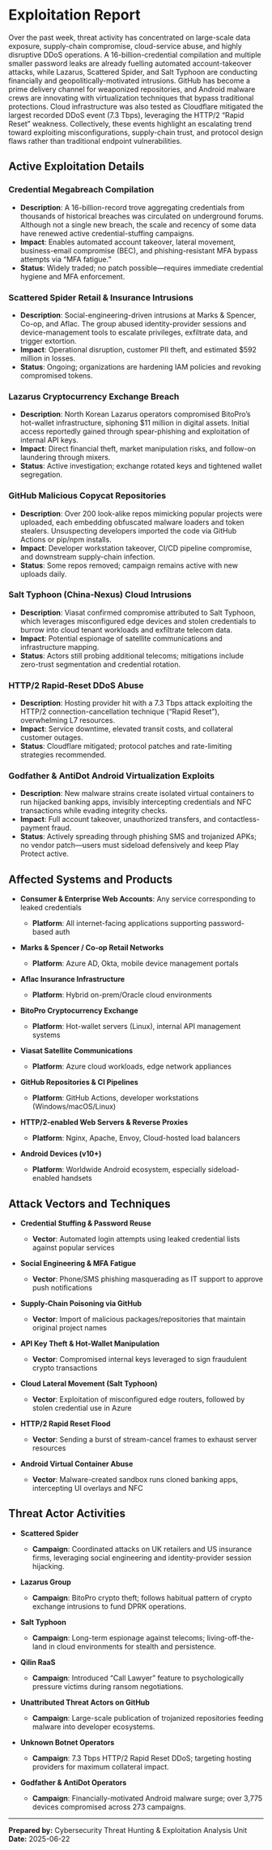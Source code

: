 # Exploitation Report

Over the past week, threat activity has concentrated on large-scale data exposure, supply-chain compromise, cloud-service abuse, and highly disruptive DDoS operations. A 16-billion-credential compilation and multiple smaller password leaks are already fuelling automated account-takeover attacks, while Lazarus, Scattered Spider, and Salt Typhoon are conducting financially and geopolitically-motivated intrusions. GitHub has become a prime delivery channel for weaponized repositories, and Android malware crews are innovating with virtualization techniques that bypass traditional protections. Cloud infrastructure was also tested as Cloudflare mitigated the largest recorded DDoS event (7.3 Tbps), leveraging the HTTP/2 “Rapid Reset” weakness. Collectively, these events highlight an escalating trend toward exploiting misconfigurations, supply-chain trust, and protocol design flaws rather than traditional endpoint vulnerabilities.

## Active Exploitation Details

### Credential Megabreach Compilation
- **Description**: A 16-billion-record trove aggregating credentials from thousands of historical breaches was circulated on underground forums. Although not a single new breach, the scale and recency of some data have renewed active credential-stuffing campaigns.  
- **Impact**: Enables automated account takeover, lateral movement, business-email compromise (BEC), and phishing-resistant MFA bypass attempts via “MFA fatigue.”  
- **Status**: Widely traded; no patch possible—requires immediate credential hygiene and MFA enforcement.

### Scattered Spider Retail & Insurance Intrusions
- **Description**: Social-engineering-driven intrusions at Marks & Spencer, Co-op, and Aflac. The group abused identity-provider sessions and device-management tools to escalate privileges, exfiltrate data, and trigger extortion.  
- **Impact**: Operational disruption, customer PII theft, and estimated $592 million in losses.  
- **Status**: Ongoing; organizations are hardening IAM policies and revoking compromised tokens.

### Lazarus Cryptocurrency Exchange Breach
- **Description**: North Korean Lazarus operators compromised BitoPro’s hot-wallet infrastructure, siphoning $11 million in digital assets. Initial access reportedly gained through spear-phishing and exploitation of internal API keys.  
- **Impact**: Direct financial theft, market manipulation risks, and follow-on laundering through mixers.  
- **Status**: Active investigation; exchange rotated keys and tightened wallet segregation.

### GitHub Malicious Copycat Repositories
- **Description**: Over 200 look-alike repos mimicking popular projects were uploaded, each embedding obfuscated malware loaders and token stealers. Unsuspecting developers imported the code via GitHub Actions or pip/npm installs.  
- **Impact**: Developer workstation takeover, CI/CD pipeline compromise, and downstream supply-chain infection.  
- **Status**: Some repos removed; campaign remains active with new uploads daily.

### Salt Typhoon (China-Nexus) Cloud Intrusions
- **Description**: Viasat confirmed compromise attributed to Salt Typhoon, which leverages misconfigured edge devices and stolen credentials to burrow into cloud tenant workloads and exfiltrate telecom data.  
- **Impact**: Potential espionage of satellite communications and infrastructure mapping.  
- **Status**: Actors still probing additional telecoms; mitigations include zero-trust segmentation and credential rotation.

### HTTP/2 Rapid-Reset DDoS Abuse
- **Description**: Hosting provider hit with a 7.3 Tbps attack exploiting the HTTP/2 connection-cancellation technique (“Rapid Reset”), overwhelming L7 resources.  
- **Impact**: Service downtime, elevated transit costs, and collateral customer outages.  
- **Status**: Cloudflare mitigated; protocol patches and rate-limiting strategies recommended.

### Godfather & AntiDot Android Virtualization Exploits
- **Description**: New malware strains create isolated virtual containers to run hijacked banking apps, invisibly intercepting credentials and NFC transactions while evading integrity checks.  
- **Impact**: Full account takeover, unauthorized transfers, and contactless-payment fraud.  
- **Status**: Actively spreading through phishing SMS and trojanized APKs; no vendor patch—users must sideload defensively and keep Play Protect active.

## Affected Systems and Products

- **Consumer & Enterprise Web Accounts**: Any service corresponding to leaked credentials  
  - **Platform**: All internet-facing applications supporting password-based auth

- **Marks & Spencer / Co-op Retail Networks**  
  - **Platform**: Azure AD, Okta, mobile device management portals

- **Aflac Insurance Infrastructure**  
  - **Platform**: Hybrid on-prem/Oracle cloud environments

- **BitoPro Cryptocurrency Exchange**  
  - **Platform**: Hot-wallet servers (Linux), internal API management systems

- **Viasat Satellite Communications**  
  - **Platform**: Azure cloud workloads, edge network appliances

- **GitHub Repositories & CI Pipelines**  
  - **Platform**: GitHub Actions, developer workstations (Windows/macOS/Linux)

- **HTTP/2-enabled Web Servers & Reverse Proxies**  
  - **Platform**: Nginx, Apache, Envoy, Cloud-hosted load balancers

- **Android Devices (v10+)**  
  - **Platform**: Worldwide Android ecosystem, especially sideload-enabled handsets

## Attack Vectors and Techniques

- **Credential Stuffing & Password Reuse**
  - **Vector**: Automated login attempts using leaked credential lists against popular services

- **Social Engineering & MFA Fatigue**
  - **Vector**: Phone/SMS phishing masquerading as IT support to approve push notifications

- **Supply-Chain Poisoning via GitHub**
  - **Vector**: Import of malicious packages/repositories that maintain original project names

- **API Key Theft & Hot-Wallet Manipulation**
  - **Vector**: Compromised internal keys leveraged to sign fraudulent crypto transactions

- **Cloud Lateral Movement (Salt Typhoon)**
  - **Vector**: Exploitation of misconfigured edge routers, followed by stolen credential use in Azure

- **HTTP/2 Rapid Reset Flood**
  - **Vector**: Sending a burst of stream-cancel frames to exhaust server resources

- **Android Virtual Container Abuse**
  - **Vector**: Malware-created sandbox runs cloned banking apps, intercepting UI overlays and NFC

## Threat Actor Activities

- **Scattered Spider**
  - **Campaign**: Coordinated attacks on UK retailers and US insurance firms, leveraging social engineering and identity-provider session hijacking.

- **Lazarus Group**
  - **Campaign**: BitoPro crypto theft; follows habitual pattern of crypto exchange intrusions to fund DPRK operations.

- **Salt Typhoon**
  - **Campaign**: Long-term espionage against telecoms; living-off-the-land in cloud environments for stealth and persistence.

- **Qilin RaaS**
  - **Campaign**: Introduced “Call Lawyer” feature to psychologically pressure victims during ransom negotiations.

- **Unattributed Threat Actors on GitHub**
  - **Campaign**: Large-scale publication of trojanized repositories feeding malware into developer ecosystems.

- **Unknown Botnet Operators**
  - **Campaign**: 7.3 Tbps HTTP/2 Rapid Reset DDoS; targeting hosting providers for maximum collateral impact.

- **Godfather & AntiDot Operators**
  - **Campaign**: Financially-motivated Android malware surge; over 3,775 devices compromised across 273 campaigns.

---

**Prepared by:** Cybersecurity Threat Hunting & Exploitation Analysis Unit  
**Date:** 2025-06-22